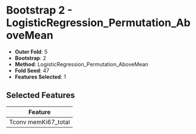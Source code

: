 # Bootstrap 2 - LogisticRegression_Permutation_AboveMean

- **Outer Fold**: 5
- **Bootstrap**: 2
- **Method**: LogisticRegression_Permutation_AboveMean
- **Fold Seed**: 47
- **Features Selected**: 1

## Selected Features

| Feature |
|---------|
| Tconv memKi67_total |
